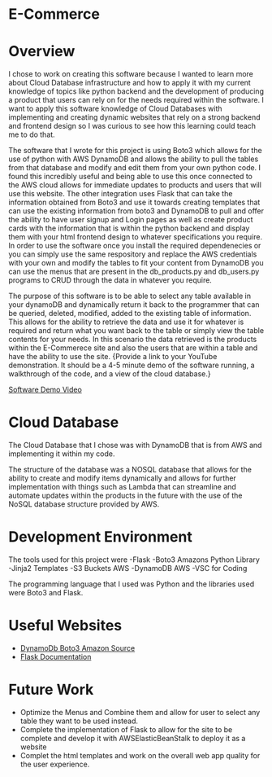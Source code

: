 # E-Commerce
# Overview

I chose to work on creating this software because I wanted to learn more about Cloud Database infrastructure and how to apply it with my current knowledge of topics like python backend and the development of producing a product that users can rely on for the needs required within the software. I want to apply this software knowledge of Cloud Databases with implementing and creating dynamic websites that rely on a strong backend and frontend design so I was curious to see how this learning could teach me to do that.

The software that I wrote for this project is using Boto3 which allows for the use of python with AWS DynamoDB and allows the ability to pull the tables from that database and modify and edit them from your own python code. I found this incredibly useful and being able to use this once connected to the AWS cloud allows for immediate updates to products and users that will use this website. The other integration uses Flask that can take the information obtained from Boto3 and use it towards creating templates that can use the existing information from boto3 and DynamoDB to pull and offer the ability to have user signup and Login pages as well as create product cards with the information that is within the python backend and display them with your html frontend design to whatever specifications you require. In order to use the software once you install the required dependenecies or you can simply use the same respository and replace the AWS credentials with your own and modify the tables to fit your content from DynamoDB you can use the menus that are present in the db_products.py and db_users.py programs to CRUD through the data in whatever you require.

The purpose of this software is to be able to select any table available in your dynamoDB and dynamically return it back to the programmer that can be queried, deleted, modified, added to the existing table of information. This allows for the ability to retrieve the data and use it for whatever is required and return what you want back to the table or simply view the table contents for your needs. In this scenario the data retrieved is the products within the E-Commerece site and also the users that are within a table and have the ability to use the site.
{Provide a link to your YouTube demonstration. It should be a 4-5 minute demo of the software running, a walkthrough of the code, and a view of the cloud database.}

[Software Demo Video](http://youtube.link.goes.here)

# Cloud Database

The Cloud Database that I chose was with DynamoDB that is from AWS and implementing it within my code.

The structure of the database was a NOSQL database that allows for the ability to create and modify items dynamically and allows for
further implementation with things such as Lambda that can streamline and automate updates within the products in the future with the use of
the NoSQL database structure provided by AWS.

# Development Environment

The tools used for this project were
-Flask
-Boto3 Amazons Python Library
-Jinja2 Templates
-S3 Buckets AWS
-DynamoDB AWS
-VSC for Coding

The programming language that I used was Python and the libraries used were Boto3 and Flask.

# Useful Websites


- [DynamoDb Boto3 Amazon Source](https://boto3.amazonaws.com/v1/documentation/api/latest/reference/services/dynamodb.html)
- [Flask Documentation](https://flask.palletsprojects.com/en/stable/)

# Future Work

- Optimize the Menus and Combine them and allow for user to select any table they want to be used instead.
- Complete the implementation of Flask to allow for the site to be complete and develop it with AWSElasticBeanStalk to deploy it as a website
- Complet the html templates and work on the overall web app quality for the user experience.